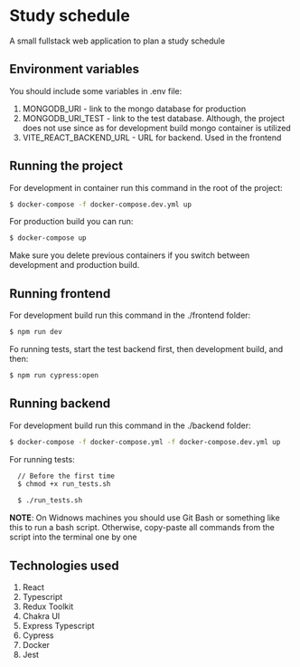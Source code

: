 # Study schedule

A small fullstack web application to plan a study schedule

## Environment variables

You should include some variables in .env file:

1. MONGODB_URI - link to the mongo database for production
2. MONGODB_URI_TEST - link to the test database. Although, the project does not use since as for development build mongo container is utilized
3. VITE_REACT_BACKEND_URL - URL for backend. Used in the frontend

## Running the project

For development in container run this command in the root of the project:

```bash
$ docker-compose -f docker-compose.dev.yml up
```

For production build you can run:

```bash
$ docker-compose up
```

Make sure you delete previous containers if you switch between development and production build.

## Running frontend

For development build run this command in the ./frontend folder:

```bash
$ npm run dev
```

Fo running tests, start the test backend first, then development build, and then:

```bash
$ npm run cypress:open
```

## Running backend

For development build run this command in the ./backend folder:

```bash
$ docker-compose -f docker-compose.yml -f docker-compose.dev.yml up
```

For running tests:

```bash
  // Before the first time
  $ chmod +x run_tests.sh

  $ ./run_tests.sh
```

**NOTE**: On Widnows machines you should use Git Bash or something like this to run a bash script. Otherwise, copy-paste all commands from the script into the terminal one by one

## Technologies used

1. React
2. Typescript
3. Redux Toolkit
4. Chakra UI
5. Express Typescript
6. Cypress
7. Docker
8. Jest

